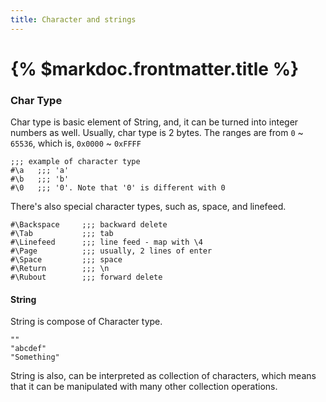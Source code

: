 ```yaml
---
title: Character and strings
---
```


# {% $markdoc.frontmatter.title %}

### Char Type

Char type is basic element of String, and, it can be turned into integer numbers as well. Usually, char type is 2 bytes. The ranges are from `0` ~ `65536`, which is, `0x0000` ~ `0xFFFF`

```
;;; example of character type
#\a   ;;; 'a'
#\b   ;;; 'b'
#\0   ;;; '0'. Note that '0' is different with 0
```

There's also special character types, such as, space, and linefeed.

```
#\Backspace     ;;; backward delete
#\Tab           ;;; tab
#\Linefeed      ;;; line feed - map with \4
#\Page          ;;; usually, 2 lines of enter
#\Space         ;;; space
#\Return        ;;; \n
#\Rubout        ;;; forward delete
```



#### String

String is compose of Character type.

```
""
"abcdef"
"Something"
```

String is also, can be interpreted as collection of characters, which means that it can be manipulated with many other collection operations.